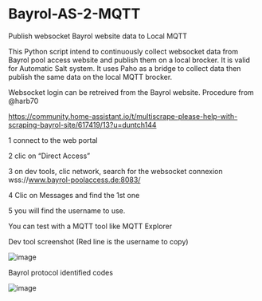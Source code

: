 # Bayrol-AS-2-MQTT
Publish websocket Bayrol website data to Local MQTT

This Python script intend to continuously collect websocket data from Bayrol pool access website and publish them on a local brocker. It is valid for Automatic Salt system.
It uses Paho as a bridge to collect data then publish the same data on the local MQTT brocker.

Websocket login can be retreived from the Bayrol website. 
Procedure from @harb70

https://community.home-assistant.io/t/multiscrape-please-help-with-scraping-bayrol-site/617419/13?u=duntch144

1 connect to the web portal

2 clic on “Direct Access”

3 on dev tools, clic network, search for the websocket connexion wss://www.bayrol-poolaccess.de:8083/

4 Clic on Messages and find the 1st one

5 you will find the username to use.

You can test with a MQTT tool like MQTT Explorer

Dev tool screenshot (Red line is the username to copy)








![image](https://github.com/Duntch144/Bayrol-AS-2-MQTT/assets/74782281/184f916d-30b4-4429-a620-171b467516b0)


Bayrol protocol identified codes


![image](https://github.com/Duntch144/Bayrol-AS-2-MQTT/assets/74782281/c633dfd0-7244-4994-8d97-e441c8b91b45)

